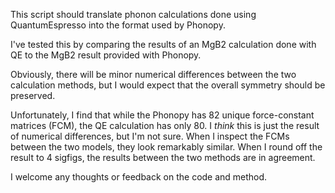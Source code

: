 This script should translate phonon calculations done using QuantumEspresso into the format used by Phonopy.

I've tested this by comparing the results of an MgB2 calculation done with QE to the MgB2 result provided with Phonopy.

Obviously, there will be minor numerical differences between the two calculation methods, but I would expect that the overall symmetry should be preserved.

Unfortunately, I find that while the Phonopy has 82 unique force-constant matrices (FCM), the QE calculation has only 80. I *think* this is just the result of numerical differences, but I'm not sure. When I inspect the FCMs between the two models, they look remarkably similar. When I round off the result to 4 sigfigs, the results between the two methods are in agreement.

I welcome any thoughts or feedback on the code and method.
